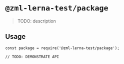 # `@zml-lerna-test/package`

> TODO: description

## Usage

```
const package = require('@zml-lerna-test/package');

// TODO: DEMONSTRATE API
```
